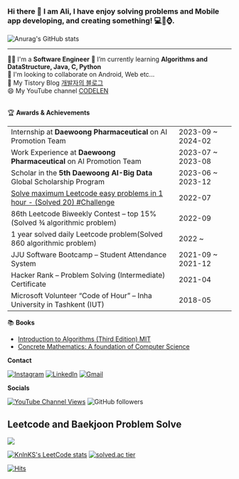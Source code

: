 <!-- ![header](https://capsule-render.vercel.app/api?type=waving&color=auto&height=200&section=header&text=Alisherka7%20&fontSize=90) -->
### Hi there 👋 I am Ali, I have enjoy solving problems and Mobile app developing, and creating something! 💻📱⌚️.<br>
![Anurag's GitHub stats](https://github-readme-stats.vercel.app/api?username=Alisherka7&show_icons=true&theme=dracula)<br>
<hr>
👨‍🎓 I'm a <b>Software Engineer</b>
📖 I’m currently learning <b>Algorithms and DataStructure, Java, C, Python</b><br>
👯 I'm looking to collaborate on Android, Web etc...<br>
💬 My Tistory Blog <a href="https://alisher.tistory.com/">개발자의 블로그</a><br>
😄 My YouTube channel <a href="https://www.youtube.com/channel/UCSSxz9RATKJD9Qa8_IgpqAA">CODELEN</a><br><br>

:trophy: **Awards & Achievements**
<table>
<tr>
    <td>Internship at <b>Daewoong Pharmaceutical</b> on AI Promotion Team</td>
    <td>2023-09 ~ 2024-02</td>
</tr>
<tr>
    <td>Work Experience at <b>Daewoong Pharmaceutical</b> on AI Promotion Team</td>
    <td>2023-07 ~ 2023-08</td>
</tr>
<tr>
    <td>Scholar in the <b>5th Daewoong AI-Big Data</b> Global Scholarship Program</td>
    <td>2023-06 ~ 2023-12</td>
</tr>
  <tr>
    <td><a href="https://youtu.be/H0M4NSHu_sQ">Solve maximum Leetcode easy problems in 1 hour - (Solved 20) #Challenge</a></td>
    <td>2022-07</td>
</tr>
<tr>
    <td>86th Leetcode Biweekly Contest – top 15% (Solved 3⁄4 algorithmic problem) </td>
    <td>2022-09</td>
</tr>
  <tr>
    <td>1 year solved daily Leetcode problem(Solved 860 algorithmic problem) </td>
    <td>2022 ~ </td>
</tr>
<tr>
    <td>JJU Software Bootcamp – Student Attendance System  </td>
    <td>2021-09 ~ 2021-12</td>
</tr>
   <tr>
    <td>Hacker Rank – Problem Solving (Intermediate) Certificate</td>
    <td>2021-04</td>
</tr>
<tr>
    <td>Microsoft Volunteer “Code of Hour” – Inha University in Tashkent (IUT)</td>
    <td>2018-05</td>
</tr>
</table>

<!--
* Scholar in the **5th Daewoong AI-Big Data** Global Scholarship Program - 2023-06 ~ 2023-12
* 86th Leetcode Biweekly Contest – top 15%                               - 2022/09
* 1 year solved (Daily) Leetcode problem - (Solved 860) <br>
* <a href="https://youtu.be/H0M4NSHu_sQ">Solve maximum Leetcode easy problems in 1 hour - (Solved 20) </a>
* Typing test - 1 hour (92 wpm) <br> -->


:books: **Books**
* <a href="https://github.com/Alisherka7/introduction_to_algorithms">Introduction to Algorithms (Third Edition) MIT</a>
* <a href="https://github.com/Alisherka7/concrete_mathematics_a_foundation_of_cs">Concrete Mathematics: A foundation of Computer Science</a>

**Contact**

[![Instagram](https://img.shields.io/badge/Instagram-E4405F?style=for-the-badge&logo=instagram&logoColor=white)](https://www.instagram.com/sorry_but_im_monster/) 
[![LinkedIn](https://img.shields.io/badge/LinkedIn-0077B5?style=for-the-badge&logo=linkedin&logoColor=white)](https://www.linkedin.com/in/alisherka7/) 
[![Gmail](https://img.shields.io/badge/Gmail-D14836?style=for-the-badge&logo=gmail&logoColor=white&link=mailto:alisherka0151@gmail.com)](mailto:alisherka0151@gmail.com) 


**Socials**

[![YouTube Channel Views](https://img.shields.io/youtube/channel/views/UCSSxz9RATKJD9Qa8_IgpqAA)](https://www.youtube.com/channel/UCSSxz9RATKJD9Qa8_IgpqAA)
![GitHub followers](https://img.shields.io/github/followers/Alisherka7?logo=github)

## Leetcode and Baekjoon Problem Solve
![](https://badges.peiyuan.ch/leetcode/sorry_but_im_monster/ranking)

[![KnlnKS's LeetCode stats](https://leetcode-stats-six.vercel.app/api?username=sorry_but_im_monster&theme=dark)](https://leetcode.com/sorry_but_im_monster/)
[![solved.ac tier](http://mazassumnida.wtf/api/v2/generate_badge?boj=ali0151)](https://solved.ac/ali0151)

[![Hits](https://hits.seeyoufarm.com/api/count/incr/badge.svg?url=https%3A%2F%2Fgithub.com%2FAlisherka7%2FAlisherka7%2F&count_bg=%236DCFD0&title_bg=%23555555&icon=&icon_color=%23E7E7E7&title=hits&edge_flat=false)](https://hits.seeyoufarm.com)

<!--
**Alisherka7/Alisherka7** is a ✨ _special_ ✨ repository because its `README.md` (this file) appears on your GitHub profile.

Here are some ideas to get you started:

- 🔭 I’m currently working on ...
- 🌱 I’m currently learning ...📖
- 👯 I’m looking to collaborate on ...
- 🤔 I’m looking for help with ...
- 💬 Ask me about ...
- 📫 How to reach me: ...
- 😄 Pronouns: 
- ⚡ Fun fact: 
-->
